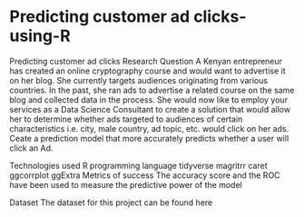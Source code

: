 # Predicting customer ad clicks-using-R

Predicting customer ad clicks
Research Question
A Kenyan entrepreneur has created an online cryptography course and would want to advertise it on her blog. She currently targets audiences originating from various countries. In the past, she ran ads to advertise a related course on the same blog and collected data in the process. She would now like to employ your services as a Data Science Consultant to create a solution that would allow her to determine whether ads targeted to audiences of certain characteristics i.e. city, male country, ad topic, etc. would click on her ads. Ceate a prediction model that more accurately predicts whether a user will click an Ad.

Technologies used
R programming language
tidyverse
magritrr
caret
ggcorrplot
ggExtra
Metrics of success
The accuracy score and the ROC have been used to measure the predictive power of the model

Dataset
The dataset for this project can be found here

